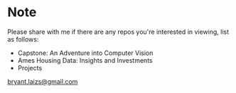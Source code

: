 # Note
Please share with me if there are any repos you're interested in viewing, list as follows:

- Capstone: An Adventure into Computer Vision
- Ames Housing Data: Insights and Investments
- Projects

bryant.laizs@gmail.com
